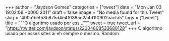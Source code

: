 
+++
author = "Jaydson Gomes"
categories = ["tweet"]
date = "Mon Jan 03 19:02:09 +0000 2011"
draft = false
image = "No media found for this Tweet"
slug = "400a1bef53b875d4e4f0365e2a4d1f0902aacfa5"
tags = ["tweet"]
title = """O algoritmo usado por ess..."""
tweet = true
tweet_url = "https://twitter.com/jaydson/status/22004808533680128"
+++
O algoritmo usado por esses sites ai eh sempre o mesmo. Random
